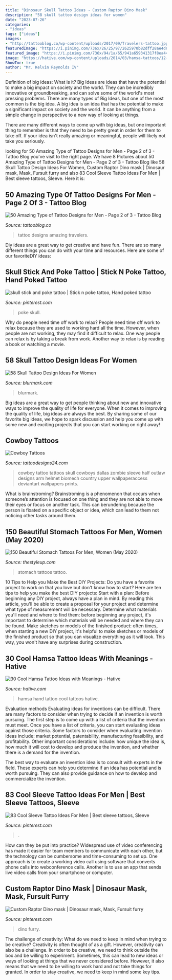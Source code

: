 ```yaml
---
title: "Dinosaur Skull Tattoo Ideas ~ Custom Raptor Dino Mask"
description: "58 skull tattoo design ideas for women"
date: "2023-07-26"
categories:
- "ideas"
tags: ["ideas"]
images:
- "http://tattooblog.co/wp-content/uploads/2017/09/Travelers-tattoo.jpg"
featuredImage: "https://i.pinimg.com/736x/26/25/97/2625970b82dff28ae4d68849b3c945fc.jpg"
featured_image: "https://i.pinimg.com/736x/94/1a/65/941a659341317f8ea44e55faa2b1cc63.jpg"
image: "https://hative.com/wp-content/uploads/2014/03/hamsa-tattoos/12-hamsa-on-hand.jpg"
ShowToc: true
author: "Mr. Kelvin Reynolds IV"
---
```



Definition of big ideas: What is it?
Big Ideas are ideas that have the potential to make a big impact on society and the world. They can be incredibly innovative or groundbreaking, and can solve some of the world's most pressing problems.
There are many types of Big Ideas, but one of the most common is the big idea. A big idea is an idea that has the potential to make a significant impact on society and the world. It can be anything from a simple change in perspective to a new way of looking at things.

There are many different ways to come up with big ideas, but one important thing to remember is that they need to be pretty great in order for them to take off. If your idea isn't really amazing or meaningful, people will likely not take you seriously.

	

		
looking for 50 Amazing Type of Tattoo Designs for Men - Page 2 of 3 - Tattoo Blog you've visit to the right page. We have 8 Pictures about 50 Amazing Type of Tattoo Designs for Men - Page 2 of 3 - Tattoo Blog like 58 Skull Tattoo Design Ideas For Women, Custom Raptor Dino mask | Dinosaur mask, Mask, Fursuit furry and also 83 Cool Sleeve Tattoo Ideas For Men | Best sleeve tattoos, Sleeve. Here it is:
		
    
## 50 Amazing Type Of Tattoo Designs For Men - Page 2 Of 3 - Tattoo Blog

<img loading=lazy src="http://tattooblog.co/wp-content/uploads/2017/09/Travelers-tattoo.jpg" onerror="this.onerror=null;this.src='https://tse3.mm.bing.net/th?id=OIP.NWD6YMkKojpArK_NekYaQgHaLH&amp;pid=15.1';" alt="50 Amazing Type of Tattoo Designs for Men - Page 2 of 3 - Tattoo Blog">

_Source: tattooblog.co_

>tattoo designs amazing travelers. 

	

Diy ideas are a great way to get creative and have fun. There are so many different things you can do with your time and resources. Here are some of our favoriteDIY ideas:

    
## Skull Stick And Poke Tattoo | Stick N Poke Tattoo, Hand Poked Tattoo

<img loading=lazy src="https://i.pinimg.com/736x/5c/79/dc/5c79dcd3bba5fe3bd0dc0f76b28a647c.jpg" onerror="this.onerror=null;this.src='https://tse2.mm.bing.net/th?id=OIP.bzoZAOUx6bQnpopfOOm7TQHaJ3&amp;pid=15.1';" alt="skull stick and poke tattoo | Stick n poke tattoo, Hand poked tattoo">

_Source: pinterest.com_

>poke skull. 

	

Why do people need time off work to relax?
People need time off work to relax because they are used to working hard all the time. However, when people are not working, they may find it difficult to relax. One way people can relax is by taking a break from work. Another way to relax is by reading a book or watching a movie.

    
## 58 Skull Tattoo Design Ideas For Women

<img loading=lazy src="https://www.blurmark.com/wp-content/uploads/2017/03/Water-Color-Skull-with-Flower-Tattoo-On-Thigh-768x768.jpg" onerror="this.onerror=null;this.src='https://tse2.mm.bing.net/th?id=OIP.MifhZ0-klUP1_jpdwvK__QHaHa&amp;pid=15.1';" alt="58 Skull Tattoo Design Ideas For Women">

_Source: blurmark.com_

>blurmark. 

	

Big ideas are a great way to get people thinking about new and innovative ways to improve the quality of life for everyone. When it comes to improving the quality of life, big ideas are always the best. By sharing some of our favorite big ideas, we hope to spark discussion and help you come up with some new and exciting projects that you can start working on right away!

    
## Cowboy Tattoos

<img loading=lazy src="http://www.tattoodesigns24.com/wp-content/uploads/2014/12/Zombie-Cowboy-Tattoo-Picture.jpg" onerror="this.onerror=null;this.src='https://tse2.mm.bing.net/th?id=OIP.WSg4c7Erq42UlScMHlw_-gHaNw&amp;pid=15.1';" alt="Cowboy Tattoos">

_Source: tattoodesigns24.com_

>cowboy tattoo tattoos skull cowboys dallas zombie sleeve half outlaw designs arm helmet biomech country upper wallpaperaccess deviantart wallpapers prints. 

	

What is brainstroming?
Brainstroming is a phenomenon that occurs when someone’s attention is focused on one thing and they are not able to move their eyes or focus on another task. This can berundering because the person is fixated on a specific object or idea, which can lead to them not noticing other tasks around them.

    
## 150 Beautiful Stomach Tattoos For Men, Women (May 2020)

<img loading=lazy src="https://thestyleup.com/wp-content/uploads/2015/03/stomach-tattoo-colorful-skull.jpg" onerror="this.onerror=null;this.src='https://tse1.mm.bing.net/th?id=OIP.lkF1wwkRQoo2ebNdJGQvQQHaLF&amp;pid=15.1';" alt="150 Beautiful Stomach Tattoos For Men, Women (May 2020)">

_Source: thestyleup.com_

>stomach tattoos tattoo. 

	

10 Tips to Help you Make the Best DIY Projects:
Do you have a favorite project to work on that you love but don't know how to start? Here are ten tips to help you make the best DIY projects: 
Start with a plan: Before beginning any DIY project, always have a plan in mind. By reading this article, you'll be able to create a proposal for your project and determine what type of measurement will be necessary. Determine what materials you'll need and where to find them: before beginning any project, it's important to determine which materials will be needed and where they can be found. Make sketches or models of the finished product: often times, when starting a new DIY project, it's helpful to make sketches or models of the finished product so that you can visualize everything as it will look. This way, you won't have any surprises during construction.

    
## 30 Cool Hamsa Tattoo Ideas With Meanings - Hative

<img loading=lazy src="https://hative.com/wp-content/uploads/2014/03/hamsa-tattoos/12-hamsa-on-hand.jpg" onerror="this.onerror=null;this.src='https://tse1.mm.bing.net/th?id=OIP.bVkaNeXr7SoE2J-iYICmGQHaKK&amp;pid=15.1';" alt="30 Cool Hamsa Tattoo Ideas with Meanings - Hative">

_Source: hative.com_

>hamsa hand tattoo cool tattoos hative. 

	

Evaluation methods
Evaluating ideas for inventions can be difficult. There are many factors to consider when trying to decide if an invention is worth pursuing. The first step is to come up with a list of criteria that the invention must meet. Once you have a list of criteria, you can start evaluating ideas against those criteria.
Some factors to consider when evaluating invention ideas include: market potential, patentability, manufacturing feasibility, and profitability. Other important considerations include: how unique the idea is, how much it will cost to develop and produce the invention, and whether there is a demand for the invention.

The best way to evaluate an invention idea is to consult with experts in the field. These experts can help you determine if an idea has potential and is worth pursuing. They can also provide guidance on how to develop and commercialize the invention.

    
## 83 Cool Sleeve Tattoo Ideas For Men | Best Sleeve Tattoos, Sleeve

<img loading=lazy src="https://i.pinimg.com/736x/26/25/97/2625970b82dff28ae4d68849b3c945fc.jpg" onerror="this.onerror=null;this.src='https://tse4.mm.bing.net/th?id=OIP.S1zEQT3xaPBLPIy-T1pJcwHaPZ&amp;pid=15.1';" alt="83 Cool Sleeve Tattoo Ideas For Men | Best sleeve tattoos, Sleeve">

_Source: pinterest.com_

>. 

	

How can they be put into practice?
Widespread use of video conferencing has made it easier for team members to communicate with each other, but the technology can be cumbersome and time-consuming to set up. One approach is to create a working video call using software that converts phone calls into webconference calls. Another is to use an app that sends live video calls from your smartphone or computer.

    
## Custom Raptor Dino Mask | Dinosaur Mask, Mask, Fursuit Furry

<img loading=lazy src="https://i.pinimg.com/736x/94/1a/65/941a659341317f8ea44e55faa2b1cc63.jpg" onerror="this.onerror=null;this.src='https://tse3.mm.bing.net/th?id=OIP.rlitDTu8bgUqFGx7uum9IQHaJ3&amp;pid=15.1';" alt="Custom Raptor Dino mask | Dinosaur mask, Mask, Fursuit furry">

_Source: pinterest.com_

>dino furry. 

	

The challenge of creativity: What do we need to keep in mind when trying to be creative?
Creativity is often thought of as a gift. However, creativity can also be a challenge. In order to be creative, we need to think outside the box and be willing to experiment. Sometimes, this can lead to new ideas or ways of looking at things that we never considered before. However, it also means that we need to be willing to work hard and not take things for granted. In order to stay creative, we need to keep in mind some key tips.

